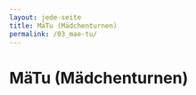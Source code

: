 ```yaml
---
layout: jede-seite
title: MäTu (Mädchenturnen)
permalink: /03_mae-tu/
---
```


# MäTu (Mädchenturnen)
